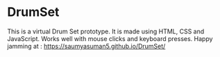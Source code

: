# DrumSet
This is a virtual Drum Set prototype.
It  is made using HTML, CSS and JavaScript.
Works well with mouse clicks and keyboard presses. 
Happy jamming at : https://saumyasuman5.github.io/DrumSet/
